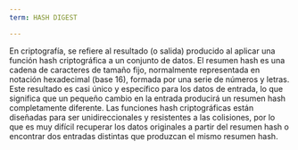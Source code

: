 ```yaml
---
term: HASH DIGEST

---
```

En criptografía, se refiere al resultado (o salida) producido al aplicar una función hash criptográfica a un conjunto de datos. El resumen hash es una cadena de caracteres de tamaño fijo, normalmente representada en notación hexadecimal (base 16), formada por una serie de números y letras. Este resultado es casi único y específico para los datos de entrada, lo que significa que un pequeño cambio en la entrada producirá un resumen hash completamente diferente. Las funciones hash criptográficas están diseñadas para ser unidireccionales y resistentes a las colisiones, por lo que es muy difícil recuperar los datos originales a partir del resumen hash o encontrar dos entradas distintas que produzcan el mismo resumen hash.